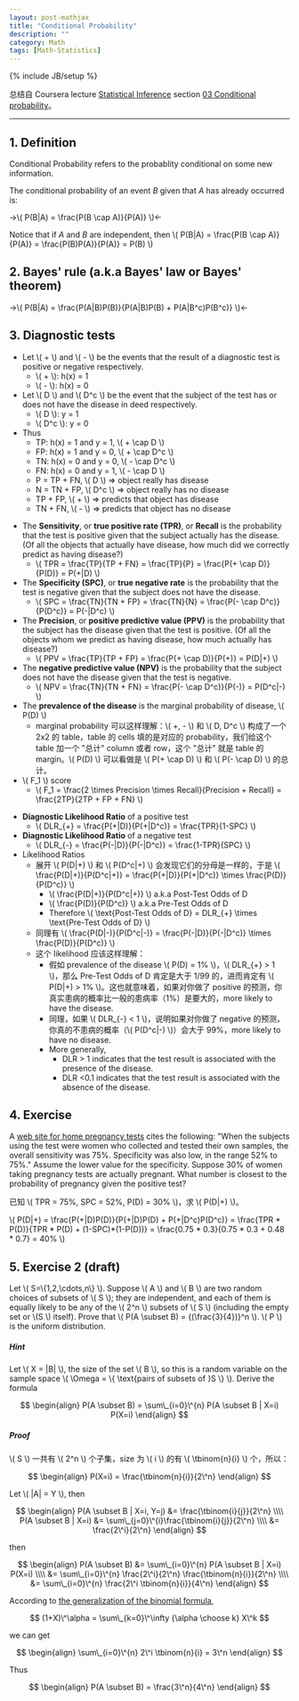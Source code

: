 ```yaml
---
layout: post-mathjax
title: "Conditional Probability"
description: ""
category: Math
tags: [Math-Statistics]
---
```

{% include JB/setup %}

总结自 Coursera lecture [Statistical Inference](https://class.coursera.org/statinference-005/lecture) section [03 Conditional probability](https://class.coursera.org/statinference-005/lecture/157)。

-----

## 1. Definition

Conditional Probability refers to the probablity conditional on some new information.  

The conditional probability of an event _B_ given that _A_ has already occurred is: 

->\\( P(B|A) = \frac{P(B \cap A)}{P(A)} \\)<-

Notice that if _A_ and _B_ are independent, then \\( P(B|A) = \frac{P(B \cap A)}{P(A)} = \frac{P(B)P(A)}{P(A)} = P(B) \\)

## 2. Bayes' rule (a.k.a Bayes' law or Bayes' theorem)

->\\( P(B|A) = \frac{P(A|B)P(B)}{P(A|B)P(B) + P(A|B\^c)P(B\^c)} \\)<-

## 3. Diagnostic tests 

* Let \\( + \\) and \\( - \\) be the events that the result of a diagnostic test is positive or negative respectively.
	* \\( + \\): h(x) = 1
	* \\( - \\): h(x) = 0
* Let \\( D \\) and \\( D\^c \\) be the event that the subject of the test has or does not have the disease in deed respectively.
	* \\( D \\): y = 1
	* \\( D\^c \\): y = 0
* Thus
	* TP: h(x) = 1 and y = 1, \\( + \cap D \\)
	* FP: h(x) = 1 and y = 0, \\( + \cap D\^c \\)
	* TN: h(x) = 0 and y = 0, \\( - \cap D\^c \\)
	* FN: h(x) = 0 and y = 1, \\( - \cap D \\)
	* P = TP + FN, \\( D \\) => object really has disease
	* N = TN + FP, \\( D\^c \\) => object really has no disease
	* TP + FP, \\( + \\) => predicts that object has disease
	* TN + FN, \\( - \\) => predicts that object has no disease
	
<!-- -->
	
* The **Sensitivity**, or **true positive rate (TPR)**, or **Recall** is the probability that the test is positive given that the subject actually has the disease. (Of all the objects that actually have disease, how much did we correctly predict as having disease?)
	* \\( TPR = \frac{TP}{TP + FN} = \frac{TP}{P} = \frac{P(+ \cap D)}{P(D)} = P(+|D) \\)
* The **Specificity (SPC)**, or **true negative rate** is the probability that the test is negative given that the subject does not have the disease.
	* \\( SPC = \frac{TN}{TN + FP} = \frac{TN}{N} = \frac{P(- \cap D\^c)}{P(D\^c)} = P(-|D\^c) \\)
* The **Precision**, or **positive predictive value (PPV)** is the probability that the subject has the disease given that the test is positive. (Of all the objects whom we predict as having disease, how much actually has disease?)
	* \\( PPV = \frac{TP}{TP + FP} = \frac{P(+ \cap D)}{P(+)} = P(D|+) \\)
* The **negative predictive value (NPV)** is the probability that the subject does not have the disease given that the test is negative.
	* \\( NPV = \frac{TN}{TN + FN} = \frac{P(- \cap D\^c)}{P(-)} = P(D\^c|-) \\)
* The **prevalence of the disease** is the marginal probability of disease, \\( P(D) \\)
	* marginal probability 可以这样理解：\\( +, - \\) 和 \\( D, D\^c \\) 构成了一个 2x2 的 table，table 的 cells 填的是对应的 probability，我们给这个 table 加一个 "总计" column 或者 row，这个 "总计" 就是 table 的 margin。\\( P(D) \\) 可以看做是 \\( P(+ \cap D) \\) 和 \\( P(- \cap D) \\) 的总计。
* \\( F_1 \\) score
	* \\( F_1 = \frac{2 \times Precision \times Recall}{Precision + Recall} = \frac{2TP}{2TP + FP + FN} \\)
	
<!-- -->

* **Diagnostic Likelihood Ratio** of a positive test
	* \\( DLR\_{+} = \frac{P(+|D)}{P(+|D\^c)} = \frac{TPR}{1-SPC} \\)
* **Diagnostic Likelihood Ratio** of a negative test
	* \\( DLR\_{-} = \frac{P(-|D)}{P(-|D\^c)} = \frac{1-TPR}{SPC} \\)
* Likelihood Ratios
	* 展开 \\( P(D|+) \\) 和 \\( P(D\^c|+) \\) 会发现它们的分母是一样的，于是 \\( \frac{P(D|+)}{P(D\^c|+)} = \frac{P(+|D)}{P(+|D\^c)} \times \frac{P(D)}{P(D\^c)} \\)
		* \\( \frac{P(D|+)}{P(D\^c|+)} \\) a.k.a Post-Test Odds of D
		* \\( \frac{P(D)}{P(D\^c)} \\) a.k.a Pre-Test Odds of D
		* Therefore \\( \text{Post-Test Odds of D} = DLR\_{+} \times \text{Pre-Test Odds of D} \\)
	* 同理有 \\( \frac{P(D|-)}{P(D\^c|-)} = \frac{P(-|D)}{P(-|D\^c)} \times \frac{P(D)}{P(D\^c)} \\)
	* 这个 likelihood 应该这样理解：
		* 假如 prevalence of the disease \\( P(D) = 1\% \\)，\\( DLR\_{+} > 1 \\)，那么 Pre-Test Odds of D 肯定是大于 1/99 的，进而肯定有 \\( P(D|+) > 1\% \\)。这也就意味着，如果对你做了 positive 的预测，你真实患病的概率比一般的患病率（1%）是要大的，more likely to have the disease.
		* 同理，如果 \\( DLR\_{-} < 1 \\)，说明如果对你做了 negative 的预测，你真的不患病的概率（\\( P(D\^c|-) \\)）会大于 99%，more likely to have no disease.
		* More generally, 
			* DLR > 1 indicates that the test result is associated with the presence of the disease.
			* DLR <0.1 indicates that the test result is associated with the absence of the disease.
		
## 4. Exercise

A [web site for home pregnancy tests](http://www.medicine.ox.ac.uk/bandolier/band64/b64-7.html) cites the following: "When the subjects using the test were women who collected and tested their own samples, the overall sensitivity was 75%. Specificity was also low, in the range 52% to 75%." Assume the lower value for the specificity. Suppose 30% of women taking pregnancy tests are actually pregnant. What number is closest to the probability of pregnancy given the positive test?

已知 \\( TPR = 75\%, SPC = 52\%, P(D) = 30\% \\)，求 \\( P(D|+) \\)。  

\\( P(D|+) = \frac{P(+|D)P(D)}{P(+|D)P(D) + P(+|D\^c)P(D\^c)} = \frac{TPR * P(D)}{TPR * P(D) + (1-SPC)*(1-P(D))} = \frac{0.75 * 0.3}{0.75 * 0.3 + 0.48 * 0.7} = 40\% \\)

## <a name="ex2"></a>5. Exercise 2 (draft)

Let \\( S=\\{1,2,\cdots,n\\} \\). Suppose \\( A \\) and \\( B \\) are two random choices of subsets of \\( S \\); they are independent, and each of them is equally likely to be any of the \\( 2\^n \\) subsets of \\( S \\) (including the empty set or \\(S \\) itself). Prove that \\( P(A \subset B) = {(\frac{3}{4})}\^n \\). \\( P \\) is the uniform distribution.

##### Hint 

Let \\( X = |B| \\), the size of the set \\( B \\), so this is a random variable on the sample space \\( \Omega = \\{ \text{pairs of subsets of }S \\} \\). Derive the formula

$$
\begin{align}
	P(A \subset B) = \sum\_{i=0}\^{n} P(A \subset B | X=i) P(X=i)
\end{align}
$$

##### Proof

\\( S \\) 一共有 \\( 2\^n \\) 个子集，size 为 \\( i \\) 的有 \\( \tbinom{n}{i} \\) 个，所以：

$$
\begin{align}
	P(X=i) = \frac{\tbinom{n}{i}}{2\^n}
\end{align}
$$

Let \\( |A| = Y \\), then

$$
\begin{align}
	P(A \subset B | X=i, Y=j) 
	&= \frac{\tbinom{i}{j}}{2\^n} \\\\
	P(A \subset B | X=i) 
	&= \sum\_{j=0}\^{i}\frac{\tbinom{i}{j}}{2\^n} \\\\
	&= \frac{2\^i}{2\^n}
\end{align}
$$

then

$$
\begin{align}
	P(A \subset B) 
	&= \sum\_{i=0}\^{n} P(A \subset B | X=i) P(X=i) \\\\
	&= \sum\_{i=0}\^{n} \frac{2\^i}{2\^n} \frac{\tbinom{n}{i}}{2\^n} \\\\
	&= \sum\_{i=0}\^{n} \frac{2\^i \tbinom{n}{i}}{4\^n}
\end{align}
$$

According to [the generalization of the binomial formula](http://en.wikipedia.org/wiki/Binomial_coefficient#math_2), 

$$
	(1+X)\^\alpha = \sum\_{k=0}\^\infty {\alpha \choose k} X\^k
$$

we can get

$$
\begin{align}
	\sum\_{i=0}\^{n} 2\^i \tbinom{n}{i} = 3\^n
\end{align}
$$

Thus

$$
\begin{align}
	P(A \subset B) = \frac{3\^n}{4\^n}
\end{align}
$$